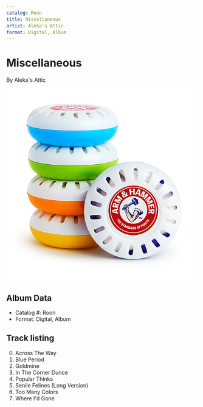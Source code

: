 ```yaml
---
catalog: Roon
title: Miscellaneous
artist: Aleka's Attic
format: Digital, Album
---
```


# Miscellaneous

By Aleka's Attic

![](../../assets/albumcovers/Alekas_Attic-Miscellaneous.png)

## Album Data

- Catalog #: Roon
- Format: Digital, Album


## Track listing


0. Across The Way
0. Blue Period
0. Goldmine
0. In The Corner Dunce
0. Popular Thinks
0. Senile Felines (Long Version)
0. Too Many Colors
0. Where I'd Gone

